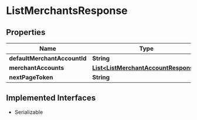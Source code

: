 

# ListMerchantsResponse


## Properties

| Name | Type | Description | Notes |
|------------ | ------------- | ------------- | -------------|
|**defaultMerchantAccountId** | **String** |  |  [optional] |
|**merchantAccounts** | [**List&lt;ListMerchantAccountResponse&gt;**](ListMerchantAccountResponse.md) |  |  [optional] |
|**nextPageToken** | **String** |  |  [optional] |


## Implemented Interfaces

* Serializable

